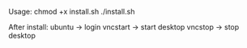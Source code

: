 Usage:
  chmod +x install.sh
  ./install.sh

After install:
  ubuntu   -> login
  vncstart -> start desktop
  vncstop  -> stop desktop
